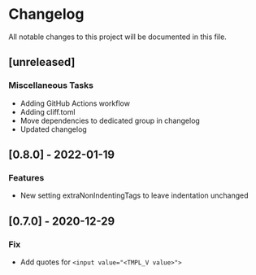 # Changelog
All notable changes to this project will be documented in this file.

## [unreleased]

### Miscellaneous Tasks

- Adding GitHub Actions workflow
- Adding cliff.toml
- Move dependencies to dedicated group in changelog
- Updated changelog

## [0.8.0] - 2022-01-19

### Features

- New setting extraNonIndentingTags to leave indentation unchanged

## [0.7.0] - 2020-12-29

### Fix

- Add quotes for `<input value="<TMPL_V value>">`

<!-- generated by git-cliff -->
